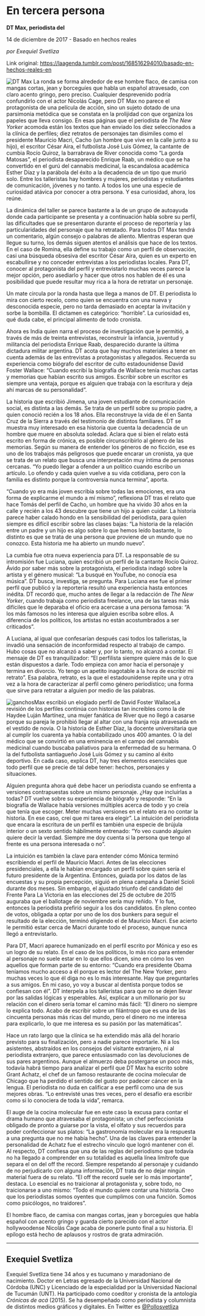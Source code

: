 # En tercera persona

**DT Max, periodista del**

14 de diciembre de 2017 - Basado en hechos reales

_por Exequiel Svetliza_

Link original: https://laagenda.tumblr.com/post/168516294010/basado-en-hechos-reales-en

![DT Max](https://64.media.tumblr.com/8f2bf0b9d01cda6a587bfb38d38675bb/tumblr_inline_pk0gx1coU01t6q87u_500.jpg)
La ronda se forma alrededor de ese hombre flaco, de camisa con mangas cortas, jean y borceguíes que habla un español atravesado, con claro acento gringo, pero preciso. Cualquier desprevenido podría confundirlo con el actor Nicolás Cage, pero DT Max no parece el protagonista de una película de acción, sino un sujeto dotado de una parsimonia metódica que se constata en la prolijidad con que organiza los papeles que lleva consigo. En esas páginas que el periodista de *The New Yorker* acomoda están los textos que han enviado los diez seleccionados a la clínica de perfiles; diez retratos de personajes tan disimiles como el presidente Mauricio Macri, Cacho (un hombre que vive en la calle junto a su hijo), el escritor César Aira, el futbolista José Luis Gómez, la cantante de cumbia Rocío Quiroz, la barrabrava de River conocida como “La gorda Matosas”, el periodista desaparecido Enrique Raab, un médico que se ha convertido en el gurú del cannabis medicinal, la escandalosa académica Esther Díaz y la parábola del éxito a la decadencia de un tipo que murió solo. Entre los talleristas hay hombres y mujeres, periodistas y estudiantes de comunicación, jóvenes y no tanto. A todos los une una especie de curiosidad atávica por conocer a otra persona. Y esa curiosidad, ahora, los reúne. 

La dinámica del taller se parece bastante a la de un grupo de autoayuda donde cada participante se presenta y a continuación habla sobre su perfil, las dificultades que se presentaron durante el proceso de reportería y las particularidades del personaje que ha retratado. Para todos DT Max tendrá un comentario, algún consejo o palabras de aliento. Mientras esperan que llegue su turno, los demás siguen atentos el análisis que hace de los textos. En el caso de Romina, ella define su trabajo como un perfil de observación, casi una búsqueda obsesiva del escritor César Aira, quien es un experto en escabullirse y no conceder entrevistas a los periodistas locales. Para DT, conocer al protagonista del perfil y entrevistarlo muchas veces parece la mejor opción, pero asediarlo y hacer que otros nos hablen de él es una posibilidad que puede resultar muy rica a la hora de retratar un personaje. 

Un mate circula por la ronda hasta que llega a manos de DT. El periodista lo mira con cierto recelo, como quien se encuentra con una nueva y desconocida especie, pero no tarda demasiado en aceptar la invitación y sorbe la bombilla. El dictamen es categórico: “horrible”. La curiosidad es, qué duda cabe, el principal alimento de todo cronista. 

Ahora es India quien narra el proceso de investigación que le permitió, a través de más de treinta entrevistas, reconstruir la infancia, juventud y militancia del periodista Enrique Raab, desparecido durante la última dictadura militar argentina. DT acota que hay muchos materiales a tener en cuenta además de las entrevistas a protagonistas y allegados. Recuerda su experiencia como biógrafo del escritor de culto estadounidense David Foster Wallace: “Cuando escribí la biografía de Wallace tenía muchas cartas y memorias que habían escrito sus amigos. Escribir sobre un escritor es siempre una ventaja, porque es alguien que trabaja con la escritura y deja ahí marcas de su personalidad”. 

La historia que escribió Jimena, una joven estudiante de comunicación social, es distinta a las demás. Se trata de un perfil sobre su propio padre, a quien conoció recién a los 18 años. Ella reconstruye la vida de él en Santa Cruz de la Sierra a través del testimonio de distintos familiares. DT se muestra muy interesado en esa historia que cuenta la decadencia de un hombre que muere en absoluta soledad. Aclara que si bien el relato está escrito en forma de crónica, es posible circunscribirlo al género de las memorias. Según su manera de entender los géneros de no ficción, ese es uno de los trabajos más peligrosos que puede encarar un cronista, ya que se trata de un relato que busca una interpretación muy íntima de personas cercanas. “Yo puedo llegar a ofender a un político cuando escribo un artículo. Lo ofendo y cada quien vuelve a su vida cotidiana, pero con la familia es distinto porque la controversia nunca termina”, aporta. 

 “Cuando yo era más joven escribía sobre todas las emociones, era una forma de explicarme el mundo a mí mismo”, reflexiona DT tras el relato que hace Tomás del perfil de Cacho, un hombre que ha vivido 30 años en la calle y recién a los 43 descubre que tiene un hijo a quien cuidar. La historia parece haber calado hondo en la sensibilidad del periodista, para quien siempre es difícil escribir sobre las clases bajas: “La historia de la relación entre un padre y un hijo es algo sobre lo que hemos leído bastante, lo distinto es que se trata de una persona que proviene de un mundo que no conozco. Esta historia me ha abierto un mundo nuevo”. 

La cumbia fue otra nueva experiencia para DT. La responsable de su intromisión fue Luciana, quien escribió un perfil de la cantante Rocío Quiroz. Ávido por saber más sobre la protagonista, el periodista indagó sobre la artista y el género musical: “La busqué en YouTube, no conocía esa música”. DT busca, investiga, se pregunta. Para Luciana ese fue el primer perfil que publicó y la reportería resultó una experiencia hasta entonces inédita. DT recordó que, mucho antes de llegar a la redacción de *The New Yorker*, cuando trabaja como periodista freelance, una de las tareas más difíciles que le deparaba el oficio era acercase a una persona famosa: “A los más famosos no les interesa que alguien escriba sobre ellos. A diferencia de los políticos, los artistas no están acostumbrados a ser criticados”. 

A Luciana, al igual que confesarían después casi todos los talleristas, la invadió una sensación de inconformidad respecto al trabajo de campo. Hubo cosas que no alcanzó a saber y, por lo tanto, no alcanzó a contar. El mensaje de DT es tranquilizador: “El perfilista siempre quiere más de lo que están dispuestos a darle. Todo empieza con amor hacia el personaje y termina en divorcio. Yo tengo un apetito inagotable a la hora de escribir mi retrato”. Esa palabra, retrato, es la que el estadounidense repite una y otra vez a la hora de caracterizar al perfil como género periodístico; una forma que sirve para retratar a alguien por medio de las palabras. 

![ganchos](https://64.media.tumblr.com/8f2bf0b9d01cda6a587bfb38d38675bb/tumblr_inline_pk0gx1coU01t6q87u_500.jpg)Max escribió un elogiado perfil de David Foster WallaceLa revisión de los perfiles continúa con historias tan increíbles como la de Haydee Luján Martínez, una mujer fanática de River que no llegó a casarse porque su pareja le prohibió llegar al altar con una franja roja atravesada en el vestido de novia. O la historia de Esther Díaz, la docente universitaria que al cumplir los cuarenta ya había contabilizado unos 400 amantes. O la del médico que se convirtió en una eminencia en el campo del cannabis medicinal cuando buscaba paliativos para la enfermedad de su hermana. O la del futbolista santiagueño José Luis Gómez y su camino al éxito deportivo. En cada caso, explica DT, hay tres elementos esenciales que todo perfil que se precie de tal debe tener: hechos, personajes y situaciones. 

Alguien pregunta ahora qué debe hacer un periodista cuando se enfrenta a versiones contrapuestas sobre un mismo personaje. ¿Hay que incluirlas a todas? DT vuelve sobre su experiencia de biógrafo y responde: “En la biografía de Wallace había versiones múltiples acerca de todo y yo creía que tenía que escoger. Meter muchas versiones en el relato era no contar la historia. En ese caso, creí que mi tarea era elegir”. La intuición del periodista que encara la escritura de un perfil es también una especie de brújula interior o un sexto sentido hábilmente entrenado: “Yo veo cuando alguien quiere decir la verdad. Siempre me doy cuenta si la persona que tengo al frente es una persona interesada o no”. 

La intuición es también la clave para entender cómo Mónica terminó escribiendo el perfil de Mauricio Macri. Antes de las elecciones presidenciales, a ella le habían encargado un perfil sobre quien sería el futuro presidente de la Argentina. Entonces, guiada por los datos de las encuestas y su propia percepción, siguió en plena campaña a Daniel Scioli durante dos meses. Sin embargo, el ajustado triunfo del candidato del Frente Para La Victoria en las elecciones del 25 de octubre de 2015 auguraba que el ballotage de noviembre sería muy reñido. Y lo fue, entonces la periodista prefirió seguir a los dos candidatos. En pleno conteo de votos, obligada a optar por uno de los dos bunkers para seguir el resultado de la elección, terminó eligiendo el de Mauricio Macri. Ese acierto le permitió estar cerca de Macri durante todo el proceso, aunque nunca llegó a entrevistarlo. 

Para DT, Macri aparece humanizado en el perfil escrito por Mónica y eso es un logro de su relato. En el caso de los políticos, lo más rico para entender al personaje no suele estar en lo que ellos dicen, sino en cómo los ven aquellos que forman parte de su entorno: “Cuando era presidente Obama teníamos mucho acceso a él porque es lector del The New Yorker, pero muchas veces lo que él diga no es lo más interesante. Hay que preguntarles a sus amigos. En mi caso, yo voy a buscar al dentista porque todos se confiesan con él”. DT interpela a los talleristas para que no se dejen llevar por las salidas lógicas y esperables. Así, explicar a un millonario por su relación con el dinero sería tomar el camino más fácil: “El dinero no siempre lo explica todo. Acabo de escribir sobre un filántropo que es una de las cincuenta personas más ricas del mundo, pero el dinero no me interesa para explicarlo, lo que me interesa es su pasión por las matemáticas”. 

Hace un rato largo que la clínica se ha extendido más allá del horario previsto para su finalización, pero a nadie parece importarle. Ni a los asistentes, abstraídos en los consejos del visitante extranjero, ni al periodista extranjero, que parece entusiasmado con las devoluciones de sus pares argentinos. Aunque el almuerzo deba postergarse un poco más, todavía habrá tiempo para analizar el perfil que DT Max ha escrito sobre Grant Achatz, el chef de un famoso restaurante de cocina molecular de Chicago que ha perdido el sentido del gusto por padecer cáncer en la lengua. El periodista no duda en calificar a ese perfil como una de sus mejores obras. “Lo entrevisté unas tres veces, pero el desafío era escribir como si lo conociera de toda la vida”, remarca. 

El auge de la cocina molecular fue en este caso la excusa para contar el drama humano que atravesaba el protagonista; un chef perfeccionista obligado de pronto a guiarse por la vista, el olfato y sus recuerdos para poder confeccionar sus platos: “La gastronomía molecular era la respuesta a una pregunta que no me había hecho”. Una de las claves para entender la personalidad de Achatz fue el estrecho vínculo que logró mantener con él. Al respecto, DT confiesa que una de las reglas del periodismo que todavía no ha llegado a comprender en su totalidad es aquella línea limítrofe que separa el on del off the record. Siempre respetando al personaje y cuidando de no perjudicarlo con alguna información, DT trata de no dejar ningún material fuera de su relato. “El off the record suele ser lo más importante”, destaca. Lo esencial es no traicionar al protagonista y, sobre todo, no traicionarse a uno mismo: “Todo el mundo quiere contar una historia. Creo que los periodistas somos oyentes que cumplimos con una función. Somos como psicólogos, no traidores”. 

El hombre flaco, de camisa con mangas cortas, jean y borceguíes que habla español con acento gringo y guarda cierto parecido con el actor hollywoodense Nicolás Cage acaba de ponerle punto final a su historia. El epílogo está hecho de aplausos y rostros de grata admiración. 

  




---

 Exequiel Svetliza
------------------

 Exequiel Svetliza tiene 34 años y es tucumano y maradoniano de nacimiento. Doctor en Letras egresado de la Universidad Nacional de Córdoba (UNC) y Licenciado de la especialidad por la Universidad Nacional de Tucumán (UNT). Ha participado como coeditor y cronista de la antología *Crónicas de acá* (2015). Se ha desempeñado como periodista y columnista de distintos medios gráficos y digitales. En Twitter es  [@Pollosvetliza](https://twitter.com/Pollosvetliza?lang=es) 


